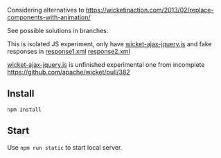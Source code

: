 Considering alternatives to https://wicketinaction.com/2013/02/replace-components-with-animation/

See possible solutions in branches.

This is isolated JS experiment, only have [wicket-ajax-jquery.js](lib/wicket-ajax-jquery.js) and fake responses in [response1.xml](response1.xml) [response2.xml](response2.xml)

[wicket-ajax-jquery.js](lib/wicket-ajax-jquery.js) is unfinished experimental one from incomplete https://github.com/apache/wicket/pull/382

## Install
  `npm install`

## Start
  Use `npm run static` to start local server.
